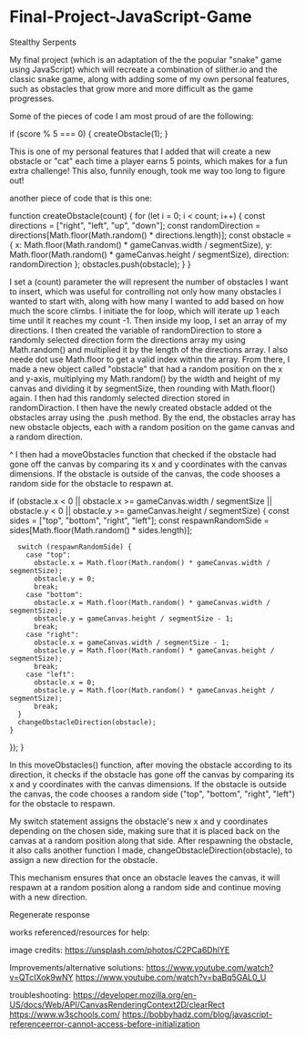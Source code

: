 # Final-Project-JavaScript-Game

Stealthy Serpents

My final project (which is an adaptation of the the popular "snake" game using JavaScript) which will recreate a combination of slither.io and the classic snake game, along with adding some of my own personal features, such as obstacles that grow more and more difficult as the game progresses.

Some of the pieces of code I am most proud of are the following:

if (score % 5 === 0) {
      createObstacle(1);
    }

This is one of my personal features that I added that will create a new obstacle or "cat" each time a player earns 5 points, which makes for a fun extra challenge! This also, funnily enough, took me way too long to figure out!

another piece of code that is this one: 

function createObstacle(count) {
  for (let i = 0; i < count; i++) {
    const directions = ["right", "left", "up", "down"];
    const randomDirection = directions[Math.floor(Math.random() * directions.length)];
    const obstacle = {
      x: Math.floor(Math.random() * gameCanvas.width / segmentSize),
      y: Math.floor(Math.random() * gameCanvas.height / segmentSize),
      direction: randomDirection
    };
    obstacles.push(obstacle);
  }
}

I set a (count) parameter the will represent the number of obstacles I want to insert, which was useful for controlling not only how many obstacles I wanted to start with, along with how many I wanted to add based on how much the score climbs. I initiate the for loop, which will iterate up 1 each time until it reaches my count -1. Then inside my loop, I set an array of my directions. I then created the variable of randomDirection to store a randomly selected direction form the directions array my using Math.random() and multiplied it by the length of the directions array. I also neede dot use Math.floor to get a valid index within the array. From there, I made a new object called "obstacle" that had a random position on the x and y-axis, multiplying my Math.random() by the width and height of my canvas and dividing it by segmentSize, then rounding with Math.floor() again. I then had this randomly selected direction stored in randomDiraction. I then have the newly created obstacle added ot the obstacles array using the .push method. By the end, the obstacles array has new obstacle objects, each with a random position on the game canvas and a random direction.

^ I then had a moveObstacles function that checked if the obstacle had gone off the canvas by comparing its x and y coordinates with the canvas dimensions. If the obstacle is outside of the canvas, the code shooses a random side for the obstacle to respawn at.

if (obstacle.x < 0 || obstacle.x >= gameCanvas.width / segmentSize || obstacle.y < 0 || obstacle.y >= gameCanvas.height / segmentSize) {
      const sides = ["top", "bottom", "right", "left"];
      const respawnRandomSide = sides[Math.floor(Math.random() * sides.length)];

      switch (respawnRandomSide) {
        case "top":
          obstacle.x = Math.floor(Math.random() * gameCanvas.width / segmentSize);
          obstacle.y = 0;
          break;
        case "bottom":
          obstacle.x = Math.floor(Math.random() * gameCanvas.width / segmentSize);
          obstacle.y = gameCanvas.height / segmentSize - 1;
          break;
        case "right":
          obstacle.x = gameCanvas.width / segmentSize - 1;
          obstacle.y = Math.floor(Math.random() * gameCanvas.height / segmentSize);
          break;
        case "left":
          obstacle.x = 0;
          obstacle.y = Math.floor(Math.random() * gameCanvas.height / segmentSize);
          break;
      }
      changeObstacleDirection(obstacle);
    }
  });
}


In this moveObstacles() function, after moving the obstacle according to its direction, it checks if the obstacle has gone off the canvas by comparing its x and y coordinates with the canvas dimensions. If the obstacle is outside the canvas, the code chooses a random side ("top", "bottom", "right", "left") for the obstacle to respawn.

My switch statement assigns the obstacle's new x and y coordinates depending on the chosen side, making sure that it is placed back on the canvas at a random position along that side. After respawning the obstacle, it also calls another function I made, changeObstacleDirection(obstacle), to assign a new direction for the obstacle.

This mechanism ensures that once an obstacle leaves the canvas, it will respawn at a random position along a random side and continue moving with a new direction.




Regenerate response

works referenced/resources for help:

image credits: https://unsplash.com/photos/C2PCa6DhlYE

Improvements/alternative solutions: https://www.youtube.com/watch?v=QTcIXok9wNY
https://www.youtube.com/watch?v=baBq5GAL0_U

troubleshooting: https://developer.mozilla.org/en-US/docs/Web/API/CanvasRenderingContext2D/clearRect
https://www.w3schools.com/
 https://bobbyhadz.com/blog/javascript-referenceerror-cannot-access-before-initialization


